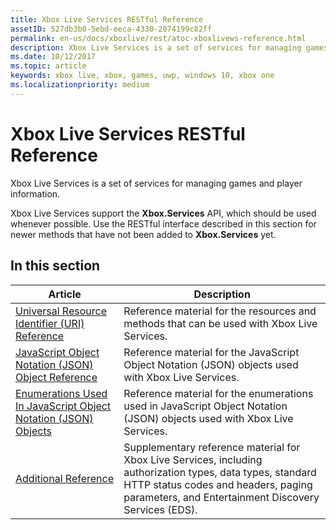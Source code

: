 ```yaml
---
title: Xbox Live Services RESTful Reference
assetID: 527db3b0-5ebd-eeca-4330-2074199c82ff
permalink: en-us/docs/xboxlive/rest/atoc-xboxlivews-reference.html
description: Xbox Live Services is a set of services for managing games and player information.
ms.date: 10/12/2017
ms.topic: article
keywords: xbox live, xbox, games, uwp, windows 10, xbox one
ms.localizationpriority: medium
---
```


# Xbox Live Services RESTful Reference

Xbox Live Services is a set of services for managing games and player information.

Xbox Live Services support the **Xbox.Services** API, which should be used whenever possible.
Use the RESTful interface described in this section for newer methods that have not been added to **Xbox.Services** yet.


<a id="ID4E5"></a>

## In this section

| Article | Description |
|---------|-------------|
| [Universal Resource Identifier (URI) Reference](uri/atoc-xboxlivews-reference-uris.md) | Reference material for the resources and methods that can be used with Xbox Live Services. |
| [JavaScript Object Notation (JSON) Object Reference](json/atoc-xboxlivews-reference-json.md) | Reference material for the JavaScript Object Notation (JSON) objects used with Xbox Live Services. |
| [Enumerations Used In JavaScript Object Notation (JSON) Objects](enums/atoc-xboxlivews-reference-enums.md) | Reference material for the enumerations used in JavaScript Object Notation (JSON) objects used with Xbox Live Services. |
| [Additional Reference](additional/atoc-xboxlivews-reference-additional.md) | Supplementary reference material for Xbox Live Services, including authorization types, data types, standard HTTP status codes and headers, paging parameters, and Entertainment Discovery Services (EDS). |

